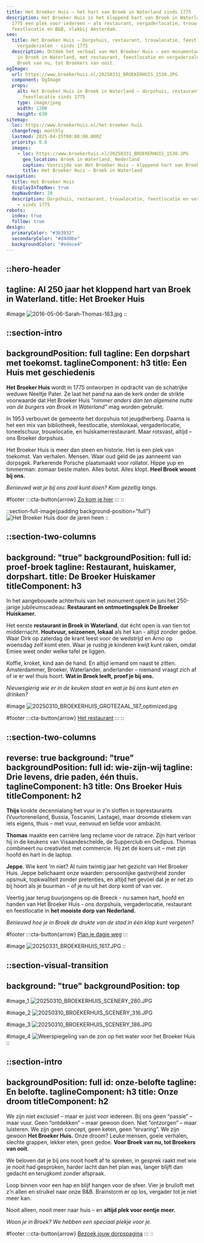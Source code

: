 ```yaml
---
title: Het Broeker Huis – het hart van Broek in Waterland sinds 1775
description: Het Broeker Huis is het kloppend hart van Broek in Waterland. Sinds
  1775 een plek voor iedereen – als restaurant, vergaderlocatie, trouw- en
  feestlocatie en B&B, vlakbij Amsterdam.
seo:
  title: Het Broeker Huis – Dorpshuis, restaurant, trouwlocatie, feestlocatie en
    vergaderzalen - sinds 1775
  description: Ontdek het verhaal van Het Broeker Huis – een monumentaal dorpshuis
    in Broek in Waterland, met restaurant, feestlocatie en vergaderzalen. Voor
    Broek van nu, tot Broekers van ooit.
ogImage:
  url: https://www.broekerhuis.nl/20250331_BROEKERHUIS_1530.JPG
  component: OgImage
  props:
    alt: Het Broeker Huis in Broek in Waterland – dorpshuis, restaurant &
      feestlocatie sinds 1775
    type: image/jpeg
    width: 1200
    height: 630
sitemap:
  loc: https://www.broekerhuis.nl/het-broeker-huis
  changefreq: monthly
  lastmod: 2025-04-25T00:00:00.000Z
  priority: 0.6
  images:
    - loc: https://www.broekerhuis.nl/20250331_BROEKERHUIS_1530.JPG
      geo_location: Broek in Waterland, Nederland
      caption: Voorzijde van Het Broeker Huis – kloppend hart van Broek sinds 1775
      title: Het Broeker Huis – Broek in Waterland
navigation:
  title: Het Broeker Huis
  displayInTopNav: true
  topNavOrder: 20
  description: Dorpshuis, restaurant, trouwlocatie, feestlocatie en vergaderzalen
    - sinds 1775
robots:
  index: true
  follow: true
design:
  primaryColor: "#3b3932"
  secondaryColor: "#d4d0be"
  backgroundColor: "#edece4"
---
```


::hero-header
---
tagline: Al 250 jaar het kloppend hart van Broek in Waterland.
title: Het Broeker Huis
---
#image
![2016-05-06-Sarah-Thomas-163.jpg](/20250331_BROEKERHUIS_1530.JPG)
::

::section-intro
---
backgroundPosition: full
tagline: Een dorpshart met toekomst.
taglineComponent: h3
title: Een Huis met geschiedenis
---
**Het Broeker Huis** wordt in 1775 ontworpen in opdracht van de schatrijke weduwe Neeltje Pater. Ze laat het pand na aan de kerk onder de strikte voorwaarde dat Het Broeker Huis *"nimmer anders dan ten algemene nutte van de burgers van Broek in Waterland"* mag worden gebruikt.

In 1953 verbouwt de gemeente het dorpshuis tot jeugdherberg. Daarna is het een mix van bibliotheek, feestlocatie, stemlokaal, vergaderlocatie, toneelschuur, trouwlocatie, en huiskamerrestaurant. Maar rotsvast, altijd – ons Broeker dorpshuis.

Het Broeker Huis is meer dan steen en historie. Het is een plek van toekomst. Van verhalen. Mensen. Waar oud geld de jas aanneemt van dorpsgek. Parkerende Porsche plaatsmaakt voor rollator. Hippe yup en timmerman: zomaar beste maten. Alles botst. Alles klopt. **Heel Broek woont bij ons.**

*Benieuwd wat je bij ons zoal kunt doen? Kom gezellig langs.*

#footer
  :::cta-button{arrow}
  [Zo kom je hier](/contact-parkeren)
  :::
::

::section-full-image{padding background-position="full"}
![Het Broeker Huis door de jaren heen](/250411_Oud%20Broek%20collage%20Allard.png)
::

::section-two-columns
---
background: "true"
backgroundPosition: full
id: proef-broek
tagline: Restaurant, huiskamer, dorpshart.
title: De Broeker Huiskamer
titleComponent: h3
---
In het aangebouwde achterhuis van het monument opent in juni het 250-jarige jubileumscadeau: **Restaurant en ontmoetingsplek De Broeker Huiskamer.**

Het eerste **restaurant in Broek in Waterland**, dat écht open is van tien tot middernacht. **Houtvuur, seizoenen, lokaal** als het kan - altijd zonder gedoe. Waar Dirk op zaterdag de krant leest voor de wedstrijd en Arno op woensdag zelf komt eten. Waar je rustig je kinderen kwijt kunt raken, omdat Emiee weet onder welke tafel ze liggen.

Koffie, kroket, kind aan de hand. En altijd iemand om naast te zitten. Amsterdammer, Broeker, Waterlander, anderlander – niemand vraagt zich af of ie er wel thuis hoort. **Wat in Broek leeft, proef je bij ons.**

*Nieuwsgierig wie er in de keuken staat en wat je bij ons kunt eten en drinken?*

#image
![20250310\_BROEKERHUIS\_GROTEZAAL\_187\_optimized.jpg](/BROEKERHUIS_COLLAGES_RESTAURANT.png)

#footer
  :::cta-button{arrow}
  [Het restaurant](/restaurant)
  :::
::

::section-two-columns
---
reverse: true
background: "true"
backgroundPosition: full
id: wie-zijn-wij
tagline: Drie levens, drie paden, één thuis.
taglineComponent: h3
title: Ons Broeker Huis
titleComponent: h2
---
**Thijs** kookte decennialang het vuur in z'n sloffen in toprestaurants (Vuurtoreneiland, Bussia, Toscanini, Lastage), maar droomde stiekem van iets eigens, thuis – met vuur, eenvoud en liefde voor ambacht.

**Thomas** maakte een carrière lang reclame voor de ratrace. Zijn hart verloor hij in de keukens van Visaandeschelde, de Supperclub en Oedipus. Thomas combineert nu creativiteit met commercie. Hij zet de koers uit – met zijn hoofd én hart in de laptop.

**Jeppe**. Wie kent ’m niet? Al ruim twintig jaar het gezicht van Het Broeker Huis. Jeppe belichaamt onze waarden: persoonlijke gastvrijheid zonder opsmuk, topkwaliteit zonder pretenties, en altijd het gevoel dat je er net zo bij hoort als je buurman – of je nu uit het dorp komt of van ver.

Veertig jaar terug buurjongens op de Breeck - nu samen hart, hoofd en handen van Het Broeker Huis - ons dorpshuis, vergaderlocatie, restaurant en feestlocatie in **het mooiste dorp van Nederland.**

*Benieuwd hoe je in Broek de drukte van de stad in één klap kunt vergeten?*

#footer
  :::cta-button{arrow}
  [Plan je dagje weg](/broek-in-waterland/dagje-uit-vlakbij-amsterdam)
  :::

#image
![20250331\_BROEKERHUIS\_1617.JPG](/20250331_BROEKERHUIS_1617.JPG)
::

::section-visual-transition
---
background: "true"
backgroundPosition: top
---
#image_1
![20250310\_BROEKERHUIS\_SCENERY\_280.JPG](/20250310_BROEKERHUIS_SCENERY_280.JPG)

#image_2
![20250310\_BROEKERHUIS\_SCENERY\_316.JPG](/20250310_BROEKERHUIS_SCENERY_316.JPG)

#image_3
![20250310\_BROEKERHUIS\_SCENERY\_186.JPG](/20250310_BROEKERHUIS_SCENERY_186.JPG)

#image_4
![Weerspiegeling van de zon op het water voor het Broeker Huis](/20250310_BROEKERHUIS_SCENERY_662.JPG)
::

::section-intro
---
backgroundPosition: full
id: onze-belofte
tagline: En belofte.
taglineComponent: h3
title: Onze droom
titleComponent: h2
---
We zijn niet exclusief – maar er juist voor iedereen. Bij ons geen “passie” – maar vuur. Geen “ontdekken” – maar gewoon doen. Niet “ontzorgen” – maar luisteren. We zijn geen concept, geen keten, geen “ervaring”. We zijn gewoon **Het Broeker Huis.** Onze droom? Leuke mensen, goeie verhalen, slechte grappen, lekker eten, geen gedoe. **Voor Broek van nu, tot Broekers van ooit**.

We beloven dat je bij ons nooit hoeft af te spreken, in gesprek raakt met wie je nooit had gesproken, harder lacht dan het plan was, langer blijft dan gedacht en terugkomt zonder afspraak.

Loop binnen voor een hap en blijf hangen voor de sfeer. Vier je bruiloft met z’n allen en struikel naar onze B\&B. Brainstorm er op los, vergader tot je niet meer kan.

Nooit alleen, nooit meer naar huis – en **altijd plek voor eentje meer.**

*Woon je in Broek? We hebben een speciaal plekje voor je.*

#footer
  :::cta-button{arrow}
  [Bezoek jouw dorpspagina](/voor-broekers)
  :::
::

